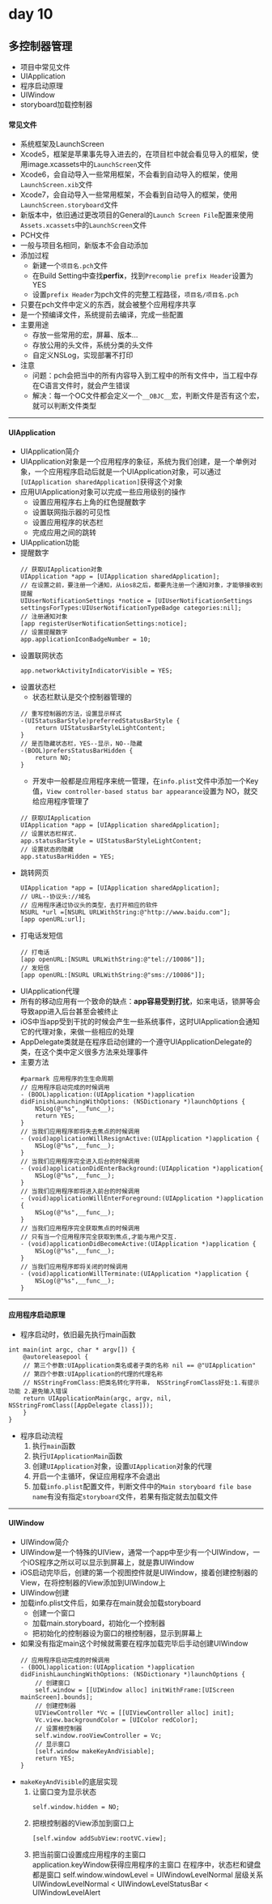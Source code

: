 # day 10
## 多控制器管理
- 项目中常见文件
- UIApplication
- 程序启动原理
- UIWindow
- storyboard加载控制器

#### 常见文件
- 系统框架及LaunchScreen
 - Xcode5，框架是苹果事先导入进去的，在项目栏中就会看见导入的框架，使用image.xcassets中的`LaunchScreen`文件
 - Xcode6，会自动导入一些常用框架，不会看到自动导入的框架，使用`LaunchScreen.xib`文件
 - Xcode7，会自动导入一些常用框架，不会看到自动导入的框架，使用`LaunchScreen.storyboard`文件
 - 新版本中，依旧通过更改项目的General的`Launch Screen File`配置来使用`Assets.xcassets`中的`LaunchScreen`文件
- PCH文件
 - 一般与项目名相同，新版本不会自动添加
 - 添加过程
    - 新建一个`项目名.pch`文件
    - 在Build Setting中查找**perfix**，找到`Precomplie prefix Header`设置为 YES
    - 设置`prefix Header`为pch文件的完整工程路径，`项目名/项目名.pch`
 - 只要在pch文件中定义的东西，就会被整个应用程序共享
 - 是一个预编译文件，系统提前去编译，完成一些配置
 - 主要用途
    - 存放一些常用的宏，屏幕、版本...
    - 存放公用的头文件，系统分类的头文件
    - 自定义NSLog，实现部署不打印
- 注意
  - 问题：pch会把当中的所有内容导入到工程中的所有文件中，当工程中存在C语言文件时，就会产生错误
  - 解决：每一个OC文件都会定义一个`__OBJC__`宏，判断文件是否有这个宏，就可以判断文件类型

---
#### UIApplication
- UIApplication简介
 - UIApplication对象是一个应用程序的象征，系统为我们创建，是一个单例对象，一个应用程序启动后就是一个UIApplication对象，可以通过`[UIApplication sharedApplication]`获得这个对象
 - 应用UIApplication对象可以完成一些应用级别的操作
   - 设置应用程序右上角的红色提醒数字
   - 设置联网指示器的可见性
   - 设置应用程序的状态栏
   - 完成应用之间的跳转
- UIApplication功能
 - 提醒数字
   ```objc
   // 获取UIApplication对象
   UIApplication *app = [UIApplication sharedApplication];
   // 在设置之前，要注册⼀个通知，从ios8之后，都要先注册一个通知对象，才能够接收到提醒
   UIUserNotificationSettings *notice = [UIUserNotificationSettings settingsForTypes:UIUserNotificationTypeBadge categories:nil];
   // 注册通知对象
   [app registerUserNotificationSettings:notice];
   // 设置提醒数字
   app.applicationIconBadgeNumber = 10;
   ```
 - 设置联网状态
   ```objc
   app.networkActivityIndicatorVisible = YES;
   ```
 - 设置状态栏
   - 状态栏默认是交个控制器管理的
   ```objc
   // 重写控制器的方法，设置显示样式
   -(UIStatusBarStyle)preferredStatusBarStyle {
       return UIStatusBarStyleLightContent; 
   }
   // 是否隐藏状态栏，YES--显示，NO--隐藏
   -(BOOL)prefersStatusBarHidden {
       return NO; 
   }
   ```
   - 开发中一般都是应用程序来统一管理，在`info.plist`文件中添加一个Key值，`View controller-based status bar appearance`设置为 NO，就交给应用程序管理了
   ```objc
   // 获取UIApplication
   UIApplication *app = [UIApplication sharedApplication]; 
   // 设置状态栏样式.
   app.statusBarStyle = UIStatusBarStyleLightContent; 
   // 设置状态的隐藏
   app.statusBarHidden = YES;
   ```
 - 跳转网页
   ```objc
   UIApplication *app = [UIApplication sharedApplication]; 
   // URL--协议头://域名 
   // 应用程序通过协议头的类型，去打开相应的软件
   NSURL *url =[NSURL URLWithString:@"http://www.baidu.com"];
   [app openURL:url];
   ```
 - 打电话发短信
   ```objc
   // 打电话
   [app openURL:[NSURL URLWithString:@"tel://10086"]];
   // 发短信
   [app openURL:[NSURL URLWithString:@"sms://10086"]];
   ```
- UIApplication代理
 - 所有的移动应用有一个致命的缺点：**app容易受到打扰**，如来电话，锁屏等会导致app进入后台甚至会被终止
 - iOS中当app受到干扰的时候会产生一些系统事件，这时UIApplication会通知它的代理对象，来做一些相应的处理
 - AppDelegate类就是在程序启动创建的一个遵守UIApplicationDelegate的类，在这个类中定义很多方法来处理事件
 - 主要方法
   ```objc
   #parmark 应⽤程序的⽣生命周期
   // 应用程序启动完成的时候调⽤
   - (BOOL)application:(UIApplication *)application  didFinishLaunchingWithOptions: (NSDictionary *)launchOptions {
       NSLog(@"%s",__func__);
       return YES;
   }
   // 当我们应用程序即将失去焦点的时候调⽤
   - (void)applicationWillResignActive:(UIApplication *)application {
       NSLog(@"%s",__func__);
   }
   // 当我们应⽤程序完全进⼊后台的时候调⽤
   - (void)applicationDidEnterBackground:(UIApplication *)application{    
       NSLog(@"%s",__func__);
   }
   // 当我们应用程序即将进⼊前台的时候调⽤
   - (void)applicationWillEnterForeground:(UIApplication *)application {
       NSLog(@"%s",__func__);
   }
   // 当我们应⽤程序完全获取焦点的时候调⽤
   // 只有当一个应⽤程序完全获取到焦点,才能与用户交互.
   - (void)applicationDidBecomeActive:(UIApplication *)application {    
       NSLog(@"%s",__func__);
   }
   // 当我们应用程序即将关闭的时候调⽤
   - (void)applicationWillTerminate:(UIApplication *)application { 
       NSLog(@"%s",__func__);
   }
   ```
---
#### 应用程序启动原理
- 程序启动时，依旧最先执行main函数
```objc
int main(int argc, char * argv[]) {
    @autoreleasepool {
    // 第三个参数:UIApplication类名或者⼦类的名称 nil == @"UIApplication" 
    // 第四个参数:UIApplication的代理的代理名称    
    // NSStringFromClass:把类名转化字符串， NSStringFromClass好处:1.有提示功能 2.避免输入错误
    return UIApplicationMain(argc, argv, nil, NSStringFromClass([AppDelegate class])); 
    }
}
```
- 程序启动流程
  1. 执行`main`函数
  2. 执行`UIApplicationMain`函数
  3. 创建`UIApplication`对象，设置`UIApplication`对象的代理
  4. 开启一个主循环，保证应用程序不会退出
  5. 加载`info.plist`配置文件，判断文件中的`Main storyboard file base name`有没有指定`storyboard`文件，若果有指定就去加载文件
---
#### UIWindow
- UIWindow简介
 - UIWindow是一个特殊的UIView，通常一个app中至少有一个UIWindow，一个iOS程序之所以可以显示到屏幕上，就是靠UIWindow
 - iOS启动完毕后，创建的第一个视图控件就是UIWindow，接着创建控制器的View，在将控制器的View添加到UIWindow上
- UIWindow创建
 - 加载info.plist文件后，如果存在main就会加载storyboard
   - 创建一个窗口
   - 加载main.storyboard，初始化一个控制器
   - 把初始化的控制器设为窗口的根控制器，显示到屏幕上
 - 如果没有指定main这个时候就需要在程序加载完毕后手动创建UIWindow
   ```objc
   // 应用程序启动完成的时候调⽤
   - (BOOL)application:(UIApplication *)application  didFinishLaunchingWithOptions: (NSDictionary *)launchOptions {
       // 创建窗口
       self.window = [[UIWindow alloc] initWithFrame:[UIScreen mainScreen].bounds];
       // 创建控制器
       UIViewController *Vc = [[UIViewController alloc] init];
       Vc.view.backgroundColor = [UIColor redColor];
       // 设置根控制器
       self.window.rooViewController = Vc;
       // 显示窗口
       [self.window makeKeyAndVisiable];
       return YES;
   }
   ```
 - `makeKeyAndVisible`的底层实现
   1. 让窗⼝变为显示状态
      ```objc
      self.window.hidden = NO;
      ```
   2. 把根控制器的View添加到窗口上
      ```objc
      [self.window addSubView:rootVC.view];
      ```
   3. 把当前窗口设置成应用程序的主窗⼝    
           application.keyWindow获得应用程序的主窗⼝
           在程序中，状态栏和键盘都是窗口
           self.window.windowLevel = UIWindowLevelNormal
           层级关系
           UIWindowLevelNormal < UIWindowLevelStatusBar < UIWindowLevelAlert
 




















